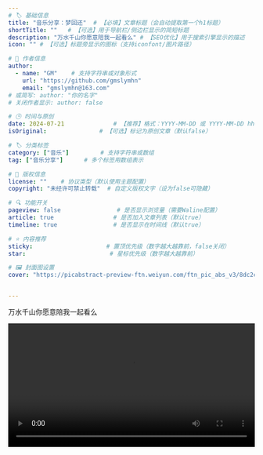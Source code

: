 ```yaml
---
# 🏷️ 基础信息
title: "音乐分享：梦回还"  # 【必填】文章标题（会自动提取第一个h1标题）
shortTitle: ""   # 【可选】用于导航栏/侧边栏显示的简短标题
description: "万水千山你愿意陪我一起看么" # 【SEO优化】用于搜索引擎显示的描述
icon: "" # 【可选】标题旁显示的图标（支持iconfont/图片路径）

# 👤 作者信息
author: 
  - name: "GM"    # 支持字符串或对象形式
    url: "https://github.com/gmslymhn" 
    email: "gmslymhn@163.com"
# 或简写: author: "你的名字" 
# 关闭作者显示: author: false

# 🕒 时间与原创
date: 2024-07-21              # 【推荐】格式：YYYY-MM-DD 或 YYYY-MM-DD hh:mm:ss
isOriginal:               # 【可选】标记为原创文章（默认false）

# 🏷️ 分类标签
category: ["音乐"]         # 支持字符串或数组
tag: ["音乐分享"]      # 多个标签用数组表示

# 📜 版权信息
license: ""    # 协议类型（默认使用主题配置）
copyright: "未经许可禁止转载"  # 自定义版权文字（设为false可隐藏）

# 🔍 功能开关
pageview: false                # 是否显示浏览量（需要Waline配置）
article: true                 # 是否加入文章列表（默认true）
timeline: true                # 是否显示在时间线（默认true）

# ⭐ 内容推荐
sticky:                     # 置顶优先级（数字越大越靠前，false关闭）
star:                        # 星标优先级（数字越大越靠前）

# 🖼️ 封面图设置
cover: "https://picabstract-preview-ftn.weiyun.com/ftn_pic_abs_v3/8dc2caf2f4ca4897ec584669820a2e2c6f9b319b8d5eae43d3380bc801a56a62d24835c969382921ecb77185a5497af4?pictype=scale&from=30013&version=3.3.3.3&fname=2024-07-21dxuKp.png&size=750"  # 文章卡片封面图（建议尺寸：1200×600）


---
```


万水千山你愿意陪我一起看么
<!-- more -->





<video width="100%" controls> <source src="https://vercel-lz.tyut.tech/api/lz?fid=iOdKv2547p9i&pwd=7864&isNewd=https://innlab.lanzn.com" type="video/mp4"> 您的浏览器不支持视频播放 </video>